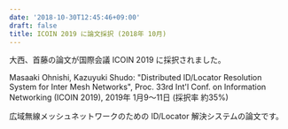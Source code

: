 ```yaml
---
date: '2018-10-30T12:45:46+09:00'
draft: false
title: ICOIN 2019 に論文採択 (2018年 10月)
---
```


大西、首藤の論文が国際会議 ICOIN 2019 に採択されました。

Masaaki Ohnishi, Kazuyuki Shudo: "Distributed ID/Locator Resolution System for Inter Mesh Networks", Proc. 33rd Int'l Conf. on Information Networking (ICOIN 2019), 2019年 1月9～11日 (採択率 約35%)

広域無線メッシュネットワークのための ID/Locator 解決システムの論文です。
